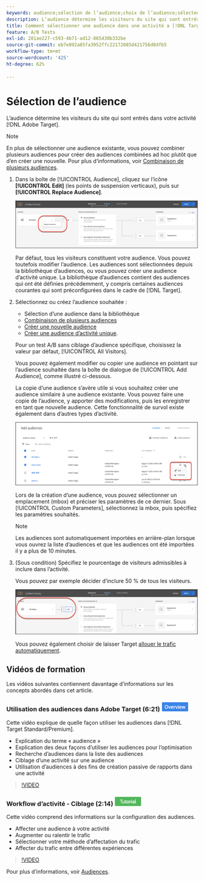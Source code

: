 ```yaml
---
keywords: audience;sélection de l’audience;choix de l’audience;sélecteurs
description: L’audience détermine les visiteurs du site qui sont entrés dans votre activité Adobe [!DNL Target] a.
title: Comment sélectionner une audience dans une activité a [!DNL Target] A/B ?
feature: A/B Tests
exl-id: 281ae227-c593-4b71-ad12-865430b332be
source-git-commit: eb7e892a85fa3952ffc22172085d421756d0dfb5
workflow-type: tm+mt
source-wordcount: '425'
ht-degree: 62%

---
```


# Sélection de l’audience

L’audience détermine les visiteurs du site qui sont entrés dans votre activité [!DNL Adobe Target].

>[!NOTE]
>
>En plus de sélectionner une audience existante, vous pouvez combiner plusieurs audiences pour créer des audiences combinées ad hoc plutôt que d’en créer une nouvelle. Pour plus d’informations, voir [Combinaison de plusieurs audiences](/help/main/c-target/combining-multiple-audiences.md#concept_A7386F1EA4394BD2AB72399C225981E5).

1. Dans la boîte de [!UICONTROL Audience], cliquez sur l’icône **[!UICONTROL Edit]** (les points de suspension verticaux), puis sur **[!UICONTROL Replace Audience]**.

   ![Option de remplacement d’une audience](/help/main/c-activities/t-test-ab/t-test-create-ab/assets/replace-audience.png)

   Par défaut, tous les visiteurs constituent votre audience. Vous pouvez toutefois modifier l’audience. Les audiences sont sélectionnées depuis la bibliothèque d’audiences, ou vous pouvez créer une audience d’activité unique. La bibliothèque d’audiences contient des audiences qui ont été définies précédemment, y compris certaines audiences courantes qui sont préconfigurées dans le cadre de [!DNL Target].

1. Sélectionnez ou créez l’audience souhaitée :

   * Sélection d’une audience dans la bibliothèque
   * [Combinaison de plusieurs audiences](/help/main/c-target/combining-multiple-audiences.md#concept_A7386F1EA4394BD2AB72399C225981E5)
   * [Créer une nouvelle audience](/help/main/c-target/c-audiences/create-audience.md#task_1D507519D3AD4390B507F188BD294DC1)
   * [Créer une audience d’activité unique](/help/main/c-target/creating-activity-only-audience.md#concept_A6BADCF530ED4AE1852E677FEBE68483).

   Pour un test A/B sans ciblage d’audience spécifique, choisissez la valeur par défaut, [!UICONTROL All Visitors].

   Vous pouvez également modifier ou copier une audience en pointant sur l’audience souhaitée dans la boîte de dialogue de [!UICONTROL Add Audience], comme illustré ci-dessous.

   La copie d’une audience s’avère utile si vous souhaitez créer une audience similaire à une audience existante. Vous pouvez faire une copie de l’audience, y apporter des modifications, puis les enregistrer en tant que nouvelle audience. Cette fonctionnalité de survol existe également dans d’autres types d’activité.

   ![Survol d’audience](/help/main/c-activities/t-test-ab/t-test-create-ab/assets/audience_picker_hover-new.png)

   Lors de la création d’une audience, vous pouvez sélectionner un emplacement (mbox) et préciser les paramètres de ce dernier. Sous [!UICONTROL Custom Parameters], sélectionnez la mbox, puis spécifiez les paramètres souhaités.

   >[!NOTE]
   >
   >Les audiences sont automatiquement importées en arrière-plan lorsque vous ouvrez la liste d’audiences et que les audiences ont été importées il y a plus de 10 minutes.

1. (Sous condition) Spécifiez le pourcentage de visiteurs admissibles à inclure dans l’activité.

   Vous pouvez par exemple décider d’inclure 50 % de tous les visiteurs.

   ![Pourcentage d’audience](/help/main/c-activities/t-test-ab/t-test-create-ab/assets/audperc-new.png)

   Vous pouvez également choisir de laisser Target [allouer le trafic automatiquement](/help/main/c-activities/automated-traffic-allocation/automated-traffic-allocation.md#concept_A1407678796B4C569E94CBA8A9F7F5D4).

## Vidéos de formation

Les vidéos suivantes contiennent davantage d’informations sur les concepts abordés dans cet article.

### Utilisation des audiences dans Adobe Target (6:21) ![Badge d’aperçu](/help/main/assets/overview.png)

Cette vidéo explique de quelle façon utiliser les audiences dans [!DNL Target Standard/Premium].

* Explication du terme « audience »
* Explication des deux façons d’utiliser les audiences pour l’optimisation
* Recherche d’audiences dans la liste des audiences
* Ciblage d’une activité sur une audience
* Utilisation d’audiences à des fins de création passive de rapports dans une activité

>[!VIDEO](https://video.tv.adobe.com/v/30143?captions=fre_fr)

### Workflow d’activité - Ciblage (2:14) ![Badge du tutoriel](/help/main/assets/tutorial.png)

Cette vidéo comprend des informations sur la configuration des audiences.

* Affecter une audience à votre activité
* Augmenter ou ralentir le trafic
* Sélectionner votre méthode d’affectation du trafic
* Affecter du trafic entre différentes expériences

>[!VIDEO](https://video.tv.adobe.com/v/17385)

Pour plus d’informations, voir [Audiences](/help/main/c-target/c-audiences/audiences.md#concept_65BE870D290E412D8BBF557EEA67C271).

